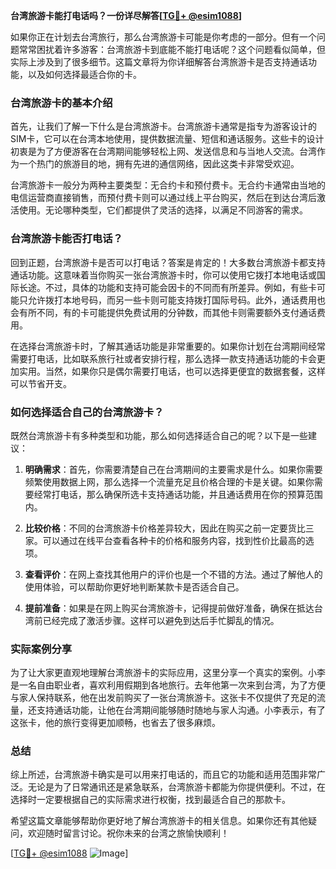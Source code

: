 **台湾旅游卡能打电话吗？一份详尽解答[[TG💪+ @esim1088](https://t.me/s/esim1088)]**

如果你正在计划去台湾旅行，那么台湾旅游卡可能是你考虑的一部分。但有一个问题常常困扰着许多游客：台湾旅游卡到底能不能打电话呢？这个问题看似简单，但实际上涉及到了很多细节。这篇文章将为你详细解答台湾旅游卡是否支持通话功能，以及如何选择最适合你的卡。

### 台湾旅游卡的基本介绍

首先，让我们了解一下什么是台湾旅游卡。台湾旅游卡通常是指专为游客设计的SIM卡，它可以在台湾本地使用，提供数据流量、短信和通话服务。这些卡的设计初衷是为了方便游客在台湾期间能够轻松上网、发送信息和与当地人交流。台湾作为一个热门的旅游目的地，拥有先进的通信网络，因此这类卡非常受欢迎。

台湾旅游卡一般分为两种主要类型：无合约卡和预付费卡。无合约卡通常由当地的电信运营商直接销售，而预付费卡则可以通过线上平台购买，然后在到达台湾后激活使用。无论哪种类型，它们都提供了灵活的选择，以满足不同游客的需求。

### 台湾旅游卡能否打电话？

回到正题，台湾旅游卡是否可以打电话？答案是肯定的！大多数台湾旅游卡都支持通话功能。这意味着当你购买一张台湾旅游卡时，你可以使用它拨打本地电话或国际长途。不过，具体的功能和支持可能会因卡的不同而有所差异。例如，有些卡可能只允许拨打本地号码，而另一些卡则可能支持拨打国际号码。此外，通话费用也会有所不同，有的卡可能提供免费试用的分钟数，而其他卡则需要额外支付通话费用。

在选择台湾旅游卡时，了解其通话功能是非常重要的。如果你计划在台湾期间经常需要打电话，比如联系旅行社或者安排行程，那么选择一款支持通话功能的卡会更加实用。当然，如果你只是偶尔需要打电话，也可以选择更便宜的数据套餐，这样可以节省开支。

### 如何选择适合自己的台湾旅游卡？

既然台湾旅游卡有多种类型和功能，那么如何选择适合自己的呢？以下是一些建议：

1. **明确需求**：首先，你需要清楚自己在台湾期间的主要需求是什么。如果你需要频繁使用数据上网，那么选择一个流量充足且价格合理的卡是关键。如果你需要经常打电话，那么确保所选卡支持通话功能，并且通话费用在你的预算范围内。

2. **比较价格**：不同的台湾旅游卡价格差异较大，因此在购买之前一定要货比三家。可以通过在线平台查看各种卡的价格和服务内容，找到性价比最高的选项。

3. **查看评价**：在网上查找其他用户的评价也是一个不错的方法。通过了解他人的使用体验，可以帮助你更好地判断某款卡是否适合自己。

4. **提前准备**：如果是在网上购买台湾旅游卡，记得提前做好准备，确保在抵达台湾前已经完成了激活步骤。这样可以避免到达后手忙脚乱的情况。

### 实际案例分享

为了让大家更直观地理解台湾旅游卡的实际应用，这里分享一个真实的案例。小李是一名自由职业者，喜欢利用假期到各地旅行。去年他第一次来到台湾，为了方便与家人保持联系，他在出发前购买了一张台湾旅游卡。这张卡不仅提供了充足的流量，还支持通话功能，让他在台湾期间能够随时随地与家人沟通。小李表示，有了这张卡，他的旅行变得更加顺畅，也省去了很多麻烦。

### 总结

综上所述，台湾旅游卡确实是可以用来打电话的，而且它的功能和适用范围非常广泛。无论是为了日常通讯还是紧急联系，台湾旅游卡都能为你提供便利。不过，在选择时一定要根据自己的实际需求进行权衡，找到最适合自己的那款卡。

希望这篇文章能够帮助你更好地了解台湾旅游卡的相关信息。如果你还有其他疑问，欢迎随时留言讨论。祝你未来的台湾之旅愉快顺利！

[[TG💪+ @esim1088](https://t.me/s/esim1088) ![Image](https://i.postimg.cc/4NQfJmqS/Snipaste-2025-05-13-00-14-12.png)]